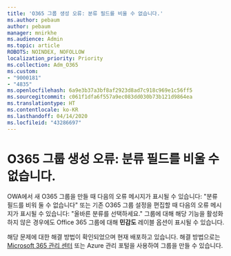 ```yaml
---
title: 'O365 그룹 생성 오류: 분류 필드를 비울 수 없습니다.'
ms.author: pebaum
author: pebaum
manager: mnirkhe
ms.audience: Admin
ms.topic: article
ROBOTS: NOINDEX, NOFOLLOW
localization_priority: Priority
ms.collection: Adm_O365
ms.custom:
- "9000181"
- "4835"
ms.openlocfilehash: 6a9e3b37a3bf8af2923d8ad7c918c969e1c56ff5
ms.sourcegitcommit: c061f1dfa6f557a9ec083dd030b73b121d9864ea
ms.translationtype: HT
ms.contentlocale: ko-KR
ms.lasthandoff: 04/14/2020
ms.locfileid: "43286697"
---
```

# <a name="error-creating-o365-groups-the-classification-field-cant-be-empty"></a>O365 그룹 생성 오류: 분류 필드를 비울 수 없습니다.

OWA에서 새 O365 그룹을 만들 때 다음의 오류 메시지가 표시될 수 있습니다: "분류 필드를 비워 둘 수 없습니다"  또는 기존 O365 그룹 설정을 편집할 때 다음의 오류 메시지가 표시될 수 있습니다: "올바른 분류를 선택하세요."   그룹에 대해 해당 기능을 활성화하지 않은 경우에도 Office 365 그룹에 대해 **민감도** 레이블 옵션이 표시될 수 있습니다.

해당 문제에 대한 해결 방법이 확인되었으며 현재 배포하고 있습니다.  해결 방법으로는 [Microsoft 365 관리 센터](https://docs.microsoft.com/microsoft-365/admin/create-groups/create-groups?view=o365-worldwide) 또는 Azure 관리 포털을 사용하여 그룹을 만들 수 있습니다.
